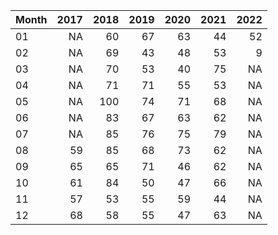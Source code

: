 |Month | 2017| 2018| 2019| 2020| 2021| 2022|
|:-----|----:|----:|----:|----:|----:|----:|
|01    |   NA|   60|   67|   63|   44|   52|
|02    |   NA|   69|   43|   48|   53|    9|
|03    |   NA|   70|   53|   40|   75|   NA|
|04    |   NA|   71|   71|   55|   53|   NA|
|05    |   NA|  100|   74|   71|   68|   NA|
|06    |   NA|   83|   67|   63|   62|   NA|
|07    |   NA|   85|   76|   75|   79|   NA|
|08    |   59|   85|   68|   73|   62|   NA|
|09    |   65|   65|   71|   46|   62|   NA|
|10    |   61|   84|   50|   47|   66|   NA|
|11    |   57|   53|   55|   59|   44|   NA|
|12    |   68|   58|   55|   47|   63|   NA|
